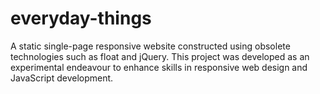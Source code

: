 # everyday-things
A static single-page responsive website constructed using obsolete technologies such as float and jQuery. This project was developed as an experimental endeavour to enhance skills in responsive web design and JavaScript development.
